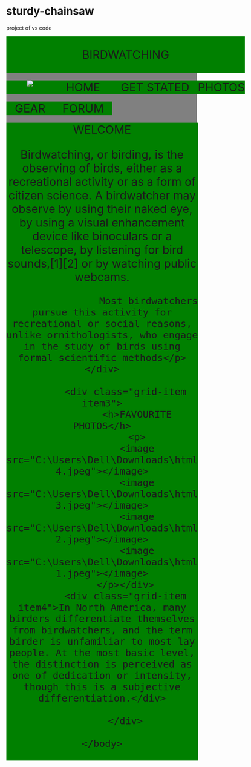 # sturdy-chainsaw
project of vs code
<!DOCTYPE html>
<html>
    <head>
        <title>BIRDWATCHING</title>
        <style>
            table.one,th.one,td.one{border:1px;border-collapse: collapse;
            background-color:green}
            .grid-container{
                display:grid;
                row-gap: 20px;
                grid-template-columns: auto auto;
                background-color: gray;
            }
            .grid-item{
                background-color: green;
                font-size: 30px;
                text-align: center;}
            .item1{
                grid-column-start: 1;
                grid-column-end: 5;
            }
            .item2{
                grid-column-start: 1;
                grid-column-end: 4;
            }
            .item3{
                grid-column-start: 4;
                grid-column-end: 6;}
            .item4{
                grid-column-start: 1;
                grid-column-end: 6;}
            .item5{
                grid-row-start: 1;
                grid-row-end: 3;
            }
        </style>
    </head>
    <body>
        <div class="grid-container">
            <div class="grid-item item1">
                <p style="font-style=Algerian">BIRDWATCHING</p></div>
            <div class="grid-item">
                <image src="C:\Users\Dell\Downloads\html 6.jpeg"></image>
            </div>
            <div class="grid-item">HOME</div>
            <div class="grid-item">GET STATED</div>
            <div class="grid-item">PHOTOS</div>
            <div class="grid-item">GEAR</div>
            <div class="grid-item">FORUM</div>
            <div class="grid-item item2">
                <h>WELCOME</h>
                <p>Birdwatching, or birding, is the observing of birds, either as a recreational activity or as a form of citizen science. A birdwatcher may observe by using their naked eye, by using a visual enhancement device like binoculars or a telescope, by listening for bird sounds,[1][2] or by watching public webcams.

                    Most birdwatchers pursue this activity for recreational or social reasons, unlike ornithologists, who engage in the study of birds using formal scientific methods</p></div>
           
            <div class="grid-item item3">
                <h>FAVOURITE PHOTOS</h>
                <p>
                <image src="C:\Users\Dell\Downloads\html 4.jpeg"></image>
                <image src="C:\Users\Dell\Downloads\html 3.jpeg"></image>
                <image src="C:\Users\Dell\Downloads\html 2.jpeg"></image>
                <image src="C:\Users\Dell\Downloads\html 1.jpeg"></image>
            </p></div>
            <div class="grid-item item4">In North America, many birders differentiate themselves from birdwatchers, and the term birder is unfamiliar to most lay people. At the most basic level, the distinction is perceived as one of dedication or intensity, though this is a subjective differentiation.</div>

            </div>

    </body>
</html>
